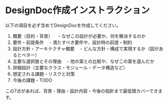 # DesignDoc作成インストラクション

以下の項目を必ず含めてDesignDocを作成してください。

1. 概要（目的・背景）
　- なぜこの設計が必要か、何を解決するのか
2. 要件・前提条件
　- 満たすべき要件や、設計時の前提・制約
3. 設計方針・アーキテクチャ概要
　- どんな方針・構成で実現するか（図があるとベター）
4. 主要な選択肢とその理由
　- 他の案との比較や、なぜこの案を選んだか
5. 詳細設計（主要なクラス・モジュール・データ構造など）
6. 想定される課題・リスクと対策
7. 今後の課題・TODO

この7点があれば、背景・理由・設計内容・今後の指針まで最低限カバーできます。
